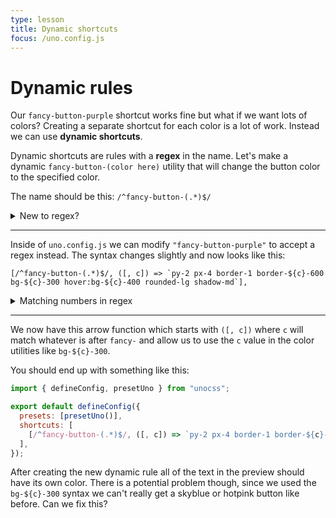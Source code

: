 ```yaml
---
type: lesson
title: Dynamic shortcuts
focus: /uno.config.js
---
```


# Dynamic rules

Our `fancy-button-purple` shortcut works fine but what if we want lots of colors? Creating a separate shortcut for each color is a lot of work. Instead we can use **dynamic shortcuts**.

Dynamic shortcuts are rules with a **regex** in the name. Let's make a dynamic `fancy-button-(color here)` utility that will change the button color to the specified color.

The name should be this: `/^fancy-button-(.*)$/`


<details>
  <summary>New to regex?</summary>

`//` is how a regex is specified. `^` is the start of the string and `$` is the end of the string. `.*` means `match any character` and putting parantheses around like `(.*)` will create a capturing group that catches the content and allows for matching against the whole group.

</details>

---

Inside of `uno.config.js` we can modify `"fancy-button-purple"` to accept a regex instead. The syntax changes slightly and now looks like this:

``[/^fancy-button-(.*)$/, ([, c]) => `py-2 px-4 border-1 border-${c}-600 bg-${c}-300 hover:bg-${c}-400 rounded-lg shadow-md`],``

<details>
  <summary>Matching numbers in regex</summary>

> For a regex that should match numbers here is an example: ``[/^m-(\d+)$/, ([, d]) => ({ margin: `${d / 4}rem` })]``

</details>

---

We now have this arrow function which starts with `([, c])` where `c` will match whatever is after `fancy-` and allow us to use the `c` value in the color utilities like `bg-${c}-300`. 

You should end up with something like this:

```js
import { defineConfig, presetUno } from "unocss";

export default defineConfig({
  presets: [presetUno()],
  shortcuts: [
    [/^fancy-button-(.*)$/, ([, c]) => `py-2 px-4 border-1 border-${c}-600 bg-${c}-300 hover:bg-${c}-400 rounded-lg shadow-md`]
  ],
});
```

After creating the new dynamic rule all of the text in the preview should have its own color. There is a potential problem though, since we used the `bg-${c}-300` syntax we can't really get a skyblue or hotpink button like before. Can we fix this?